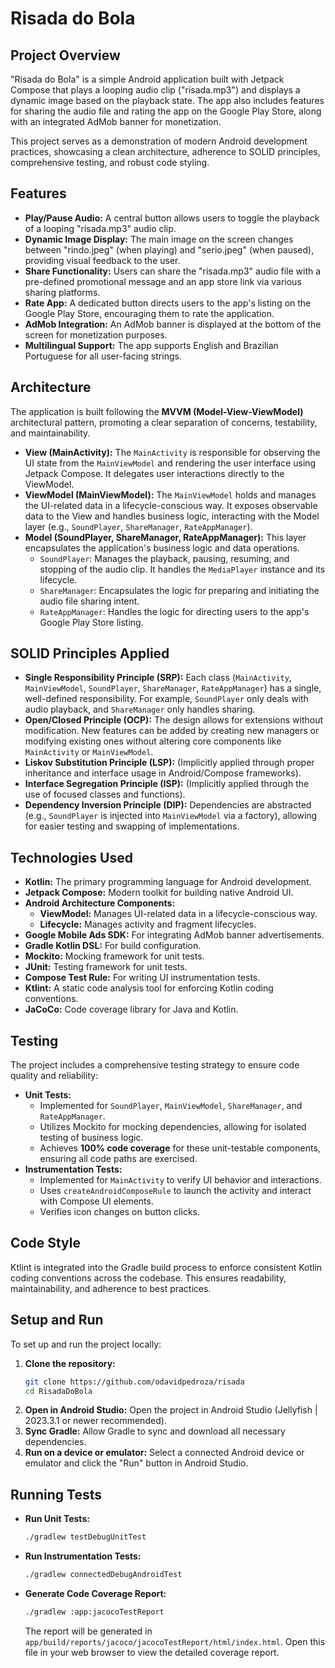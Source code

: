 # Risada do Bola

## Project Overview

"Risada do Bola" is a simple Android application built with Jetpack Compose that plays a looping audio clip ("risada.mp3") and displays a dynamic image based on the playback state. The app also includes features for sharing the audio file and rating the app on the Google Play Store, along with an integrated AdMob banner for monetization.

This project serves as a demonstration of modern Android development practices, showcasing a clean architecture, adherence to SOLID principles, comprehensive testing, and robust code styling.

## Features

*   **Play/Pause Audio:** A central button allows users to toggle the playback of a looping "risada.mp3" audio clip.
*   **Dynamic Image Display:** The main image on the screen changes between "rindo.jpeg" (when playing) and "serio.jpeg" (when paused), providing visual feedback to the user.
*   **Share Functionality:** Users can share the "risada.mp3" audio file with a pre-defined promotional message and an app store link via various sharing platforms.
*   **Rate App:** A dedicated button directs users to the app's listing on the Google Play Store, encouraging them to rate the application.
*   **AdMob Integration:** An AdMob banner is displayed at the bottom of the screen for monetization purposes.
*   **Multilingual Support:** The app supports English and Brazilian Portuguese for all user-facing strings.

## Architecture

The application is built following the **MVVM (Model-View-ViewModel)** architectural pattern, promoting a clear separation of concerns, testability, and maintainability.

*   **View (MainActivity):** The `MainActivity` is responsible for observing the UI state from the `MainViewModel` and rendering the user interface using Jetpack Compose. It delegates user interactions directly to the ViewModel.
*   **ViewModel (MainViewModel):** The `MainViewModel` holds and manages the UI-related data in a lifecycle-conscious way. It exposes observable data to the View and handles business logic, interacting with the Model layer (e.g., `SoundPlayer`, `ShareManager`, `RateAppManager`).
*   **Model (SoundPlayer, ShareManager, RateAppManager):** This layer encapsulates the application's business logic and data operations.
    *   `SoundPlayer`: Manages the playback, pausing, resuming, and stopping of the audio clip. It handles the `MediaPlayer` instance and its lifecycle.
    *   `ShareManager`: Encapsulates the logic for preparing and initiating the audio file sharing intent.
    *   `RateAppManager`: Handles the logic for directing users to the app's Google Play Store listing.

## SOLID Principles Applied

*   **Single Responsibility Principle (SRP):** Each class (`MainActivity`, `MainViewModel`, `SoundPlayer`, `ShareManager`, `RateAppManager`) has a single, well-defined responsibility. For example, `SoundPlayer` only deals with audio playback, and `ShareManager` only handles sharing.
*   **Open/Closed Principle (OCP):** The design allows for extensions without modification. New features can be added by creating new managers or modifying existing ones without altering core components like `MainActivity` or `MainViewModel`.
*   **Liskov Substitution Principle (LSP):** (Implicitly applied through proper inheritance and interface usage in Android/Compose frameworks).
*   **Interface Segregation Principle (ISP):** (Implicitly applied through the use of focused classes and functions).
*   **Dependency Inversion Principle (DIP):** Dependencies are abstracted (e.g., `SoundPlayer` is injected into `MainViewModel` via a factory), allowing for easier testing and swapping of implementations.

## Technologies Used

*   **Kotlin:** The primary programming language for Android development.
*   **Jetpack Compose:** Modern toolkit for building native Android UI.
*   **Android Architecture Components:**
    *   **ViewModel:** Manages UI-related data in a lifecycle-conscious way.
    *   **Lifecycle:** Manages activity and fragment lifecycles.
*   **Google Mobile Ads SDK:** For integrating AdMob banner advertisements.
*   **Gradle Kotlin DSL:** For build configuration.
*   **Mockito:** Mocking framework for unit tests.
*   **JUnit:** Testing framework for unit tests.
*   **Compose Test Rule:** For writing UI instrumentation tests.
*   **Ktlint:** A static code analysis tool for enforcing Kotlin coding conventions.
*   **JaCoCo:** Code coverage library for Java and Kotlin.

## Testing

The project includes a comprehensive testing strategy to ensure code quality and reliability:

*   **Unit Tests:**
    *   Implemented for `SoundPlayer`, `MainViewModel`, `ShareManager`, and `RateAppManager`.
    *   Utilizes Mockito for mocking dependencies, allowing for isolated testing of business logic.
    *   Achieves **100% code coverage** for these unit-testable components, ensuring all code paths are exercised.
*   **Instrumentation Tests:**
    *   Implemented for `MainActivity` to verify UI behavior and interactions.
    *   Uses `createAndroidComposeRule` to launch the activity and interact with Compose UI elements.
    *   Verifies icon changes on button clicks.

## Code Style

Ktlint is integrated into the Gradle build process to enforce consistent Kotlin coding conventions across the codebase. This ensures readability, maintainability, and adherence to best practices.

## Setup and Run

To set up and run the project locally:

1.  **Clone the repository:**
    ```bash
    git clone https://github.com/odavidpedroza/risada
    cd RisadaDoBola
    ```
2.  **Open in Android Studio:**
    Open the project in Android Studio (Jellyfish | 2023.3.1 or newer recommended).
3.  **Sync Gradle:**
    Allow Gradle to sync and download all necessary dependencies.
4.  **Run on a device or emulator:**
    Select a connected Android device or emulator and click the "Run" button in Android Studio.

## Running Tests

*   **Run Unit Tests:**
    ```bash
    ./gradlew testDebugUnitTest
    ```
*   **Run Instrumentation Tests:**
    ```bash
    ./gradlew connectedDebugAndroidTest
    ```
*   **Generate Code Coverage Report:**
    ```bash
    ./gradlew :app:jacocoTestReport
    ```
    The report will be generated in `app/build/reports/jacoco/jacocoTestReport/html/index.html`. Open this file in your web browser to view the detailed coverage report.
